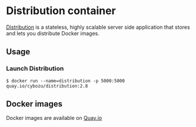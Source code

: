 # Distribution container

[Distribution](https://github.com/distribution/distribution) is a stateless, highly scalable server side application that stores and lets you distribute Docker images.

## Usage

### Launch Distribution

```console
$ docker run --name=distribution -p 5000:5000 quay.io/cybozu/distribution:2.8
```

## Docker images

Docker images are available on [Quay.io](https://quay.io/repository/cybozu/distribution)
